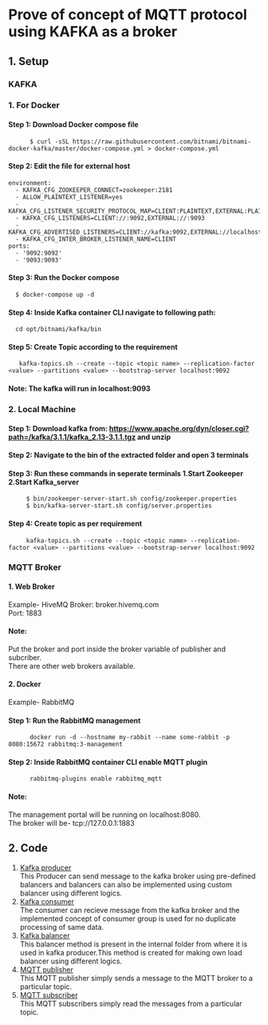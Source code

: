 # Prove of concept of MQTT protocol using KAFKA as a broker

## 1. Setup
   ### KAFKA
   ### 1. For Docker
   #### Step 1: Download Docker compose file
          $ curl -sSL https://raw.githubusercontent.com/bitnami/bitnami-docker-kafka/master/docker-compose.yml > docker-compose.yml
   #### Step 2: Edit the file for external host
    environment:
      - KAFKA_CFG_ZOOKEEPER_CONNECT=zookeeper:2181
      - ALLOW_PLAINTEXT_LISTENER=yes
      - KAFKA_CFG_LISTENER_SECURITY_PROTOCOL_MAP=CLIENT:PLAINTEXT,EXTERNAL:PLAINTEXT
      - KAFKA_CFG_LISTENERS=CLIENT://:9092,EXTERNAL://:9093
      - KAFKA_CFG_ADVERTISED_LISTENERS=CLIENT://kafka:9092,EXTERNAL://localhost:9093
      - KAFKA_CFG_INTER_BROKER_LISTENER_NAME=CLIENT
    ports:
      - '9092:9092'
      - '9093:9093'
   #### Step 3: Run the Docker compose
      $ docker-compose up -d
   #### Step 4: Inside Kafka container CLI navigate to following path:  
      cd opt/bitnami/kafka/bin
   #### Step 5: Create Topic according to the requirement
       kafka-topics.sh --create --topic <topic name> --replication-factor <value> --partitions <value> --bootstrap-server localhost:9092
   #### Note: The kafka will run in localhost:9093
   
   ### 2. Local Machine
   #### Step 1: Download kafka from: https://www.apache.org/dyn/closer.cgi?path=/kafka/3.1.1/kafka_2.13-3.1.1.tgz and unzip
   #### Step 2: Navigate to the bin of the extracted folder and open 3 terminals
   #### Step 3: Run these commands in seperate terminals 1.Start Zookeeper 2.Start Kafka_server
  
         $ bin/zookeeper-server-start.sh config/zookeeper.properties
         $ bin/kafka-server-start.sh config/server.properties
  #### Step 4: Create topic as per requirement
         kafka-topics.sh --create --topic <topic name> --replication-factor <value> --partitions <value> --bootstrap-server localhost:9092
  ### MQTT Broker
  #### 1. Web Broker
   Example- HiveMQ
   Broker: broker.hivemq.com<br>
   Port: 1883
 #### Note:<br>
 Put the broker and port inside the broker variable of publisher and subcriber.<br>
 There are other web brokers available.
   
  #### 2. Docker
  Example- RabbitMQ
  #### Step 1: Run the RabbitMQ management
          docker run -d --hostname my-rabbit --name some-rabbit -p 8080:15672 rabbitmq:3-management
  #### Step 2: Inside RabbitMQ container CLI enable MQTT plugin
          rabbitmq-plugins enable rabbitmq_mqtt
          
  #### Note: <br>
  The management portal will be running on localhost:8080.<br>
  The broker will be- tcp://127.0.0.1:1883
        
## 2. Code
   1. [Kafka producer](cmd/kafka_producer) <br>
     This Producer can send message to the kafka broker using pre-defined balancers and balancers can also be implemented using custom balancer using different logics.<br>
   2. [Kafka consumer](cmd/kafka_consumer) <br>
   The consumer can recieve message from the kafka broker and the implemented concept of consumer group is used for no duplicate processing of same data.<br>
   3. [Kafka balancer](inernal/balancer)   <br>
   This balancer method is present in the internal folder from where it is used in kafka producer.This method is created for making own load balancer using different logics.<br>
   4. [MQTT publisher](cmd/publish)        <br>
   This MQTT publisher simply sends a message to the MQTT broker to a particular topic.<br>
   5. [MQTT subscriber](cmd/subscribed)<br>
   This MQTT subscribers simply read the messages from a particular topic.
   
